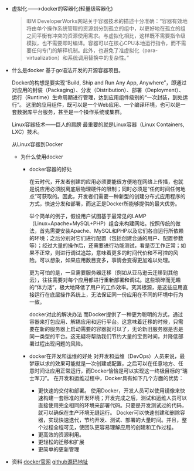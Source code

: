 - 虚拟化--->docker的容器化(轻量级容器化)
  
  >IBM DeveloperWorks网站关于容器技术的描述十分准确：“容器有效地将由单个操作系统管理的资源划分到孤立的组中，以更好地在孤立的组之间平衡有冲突的资源使用需求。与虚拟化相比，这样既不需要指令级模拟，也不需要即时编译。容器可以在核心CPU本地运行指令，而不需要任何专门的解释机制。此外，也避免了准虚拟化（para-virtualization）和系统调用替换中的复杂性。”
- 什么是docker
  基于go语法开发的开源容器项目。
  
  Docker的构想是要实现“Build, Ship and Run Any App, Anywhere”，即通过对应用的封装（Packaging）、分发（Distribution）、部署（Deployment）、运行（Runtime）生命周期进行管理，达到应用组件级别的“一次封装，到处运行”。
  这里的应用组件，既可以是一个Web应用、一个编译环境，也可以是一套数据库平台服务，甚至是一个操作系统或集群。
  
  Linux容器技术——巨人的肩膀
  最重要的就是Linux容器（Linux Containers, LXC）技术。
  
  从Linux容器到Docker
	- 为什么使用docker
		- docker容器的好处
		  
		  在云时代，开发者创建的应用必须要能很方便地在网络上传播，也就是说应用必须脱离底层物理硬件的限制；同时必须是“任何时间任何地点”可获取的。因此，开发者们需要一种新型的创建分布式应用程序的方式，快速分发和部署，而这正是Docker所能够提供的最大优势。
		  
		  举个简单的例子，假设用户试图基于最常见的LAMP（Linux+Apache+MySQL+PHP）组合来构建网站。按照传统的做法，首先需要安装Apache、MySQL和PHP以及它们各自运行所依赖的环境；之后分别对它们进行配置（包括创建合适的用户、配置参数等）；经过大量的操作后，还需要进行功能测试，看是否工作正常；如果不正常，则进行调试追踪，意味着更多的时间代价和不可控的风险。可以想象，如果应用数目变多，事情会变得更加难以处理。
		  
		  更为可怕的是，一旦需要服务器迁移（例如从亚马逊云迁移到其他云），往往需要对每个应用都进行重新部署和调试。这些琐碎而无趣的“体力活”，极大地降低了用户的工作效率。究其根源，是这些应用直接运行在底层操作系统上，无法保证同一份应用在不同的环境中行为一致。
		  
		  docker对此的解决办法
		  而Docker提供了一种更为聪明的方式，通过容器来打包应用、解耦应用和运行平台。这意味着迁移的时候，只需要在新的服务器上启动需要的容器就可以了，无论新旧服务器是否是同一类型的平台。这无疑将帮助我们节约大量的宝贵时间，并降低部署过程出现问题的风险。
		- docker在开发和运维的好处
		  对开发和运维（DevOps）人员来说，最梦寐以求的效果可能就是一次创建或配置，之后可以在任意地方、任意时间让应用正常运行，而Docker恰恰是可以实现这一终极目标的“瑞士军刀”。
		  在开发和运维过程中，Docker具有如下几个方面的优势：
			- 更快速的交付和部署。
			  使用Docker，开发人员可以使用镜像来快速构建一套标准的开发环境；开发完成之后，测试和运维人员可以直接使用完全相同的环境来部署代码。只要是开发测试过的代码，就可以确保在生产环境无缝运行。
			  Docker可以快速创建和删除容器，实现快速迭代，节约开发、测试、部署的大量时间。并且，整个过程全程可见，使团队更容易理解应用的创建和工作过程。
			- 更高效的资源利用。
			- 更轻松的迁移和扩展
			- 更简单的更新管理
- 资料
  [docker官网](https://www.docker.com/)
  [github源码地址](https://github.com/docker)
